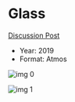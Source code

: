 # Glass

[Discussion Post](https://www.avsforum.com/threads/bass-eq-for-filtered-movies.2995212/post-57855716)

* Year: 2019
* Format: Atmos

![img 0](https://i.imgur.com/KUL87tr.jpg)

![img 1](https://i.imgur.com/yI3VY9T.jpg)

